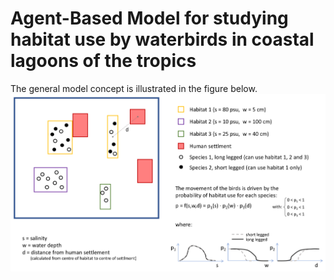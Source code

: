 # Agent-Based Model for studying habitat use by waterbirds in coastal lagoons of the tropics


The general model concept is illustrated in the figure below.
![image](concept_1v.png)
